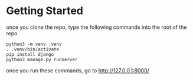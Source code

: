 <h1>Getting Started</h1>

once you clone the repo,
type the following commands into the root of the repo

`python3 -m venv .venv`<br>
`. .venv/bin/activate` <br>
`pip install django` <br>
`python3 manage.py runserver` <br>

once you run these commands, go to http://127.0.0.1:8000/
